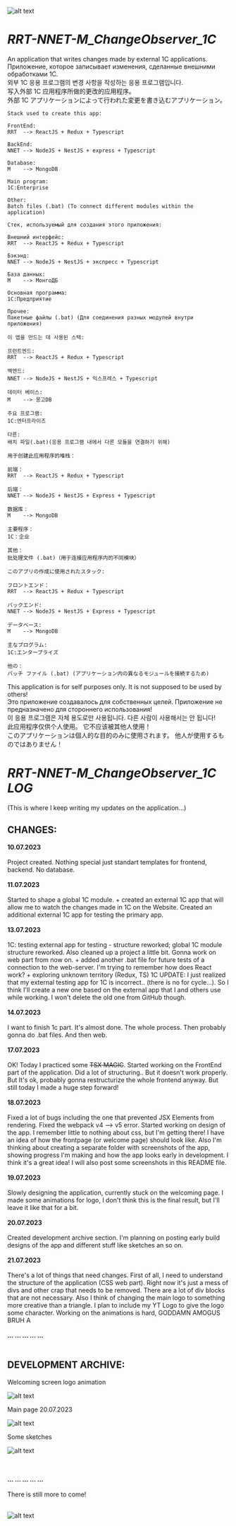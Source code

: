 ![alt text](https://github.com/nocdim/RRT-NNET-M_ChangeObserver_1C/blob/main/RRT-NNET-M.png?raw=true)
<br>
# *RRT-NNET-M_ChangeObserver_1C*
An application that writes changes made by external 1C applications. <br>
Приложение, которое записывает изменения, сделанные внешними обработками 1С. <br>
외부 1C 응용 프로그램의 변경 사항을 작성하는 응용 프로그램입니다. <br>
写入外部 1C 应用程序所做的更改的应用程序。<br>
外部 1C アプリケーションによって行われた変更を書き込むアプリケーション。 <br>


~~~~~~~~~~~~~~~~~~~~~~~~~~~~~~~~~~~~~~~~~~~~~~~~~~~~~~~~~~~~~~~~~~~~~~~~~~~~~~~~~~~
Stack used to create this app:

FrontEnd:
RRT  --> ReactJS + Redux + Typescript

BackEnd:
NNET --> NodeJS + NestJS + express + Typescript

Database:
M    --> MongoDB

Main program:
1C:Enterprise

Other:
Batch files (.bat) (To connect different modules within the application)
~~~~~~~~~~~~~~~~~~~~~~~~~~~~~~~~~~~~~~~~~~~~~~~~~~~~~~~~~~~~~~~~~~~~~~~~~~~~~~~~~~~
~~~~~~~~~~~~~~~~~~~~~~~~~~~~~~~~~~~~~~~~~~~~~~~~~~~~~~~~~~~~~~~~~~~~~~~~~~~~~~~~~~~
Стек, используемый для создания этого приложения:

Внешний интерфейс:
RRT  --> ReactJS + Redux + Typescript

Бэкэнд:
NNET --> NodeJS + NestJS + экспресс + Typescript

База данных:
М    --> МонгоДБ

Основная программа:
1С:Предприятие

Прочее:
Пакетные файлы (.bat) (Для соединения разных модулей внутри приложения)
~~~~~~~~~~~~~~~~~~~~~~~~~~~~~~~~~~~~~~~~~~~~~~~~~~~~~~~~~~~~~~~~~~~~~~~~~~~~~~~~~~~
~~~~~~~~~~~~~~~~~~~~~~~~~~~~~~~~~~~~~~~~~~~~~~~~~~~~~~~~~~~~~~~~~~~~~~~~~~~~~~~~~~~
이 앱을 만드는 데 사용된 스택:

프런트엔드:
RRT  --> ReactJS + Redux + Typescript

백엔드:
NNET --> NodeJS + NestJS + 익스프레스 + Typescript

데이터 베이스:
M    --> 몽고DB

주요 프로그램:
1C:엔터프라이즈

다른:
배치 파일(.bat)(응용 프로그램 내에서 다른 모듈을 연결하기 위해)
~~~~~~~~~~~~~~~~~~~~~~~~~~~~~~~~~~~~~~~~~~~~~~~~~~~~~~~~~~~~~~~~~~~~~~~~~~~~~~~~~~~
~~~~~~~~~~~~~~~~~~~~~~~~~~~~~~~~~~~~~~~~~~~~~~~~~~~~~~~~~~~~~~~~~~~~~~~~~~~~~~~~~~~
用于创建此应用程序的堆栈：

前端：
RRT  --> ReactJS + Redux + Typescript

后端：
NNET --> NodeJS + NestJS + Express + Typescript

数据库：
M    --> MongoDB

主要程序：
1C：企业

其他：
批处理文件 (.bat)（用于连接应用程序内的不同模块）
~~~~~~~~~~~~~~~~~~~~~~~~~~~~~~~~~~~~~~~~~~~~~~~~~~~~~~~~~~~~~~~~~~~~~~~~~~~~~~~~~~~
~~~~~~~~~~~~~~~~~~~~~~~~~~~~~~~~~~~~~~~~~~~~~~~~~~~~~~~~~~~~~~~~~~~~~~~~~~~~~~~~~~~
このアプリの作成に使用されたスタック:

フロントエンド：
RRT  --> ReactJS + Redux + Typescript

バックエンド:
NNET --> NodeJS + NestJS + Express + Typescript

データベース:
M    --> MongoDB

主なプログラム:
1C:エンタープライズ

他の：
バッチ ファイル (.bat) (アプリケーション内の異なるモジュールを接続するため)
~~~~~~~~~~~~~~~~~~~~~~~~~~~~~~~~~~~~~~~~~~~~~~~~~~~~~~~~~~~~~~~~~~~~~~~~~~~~~~~~~~~
This application is for self purposes only. It is not supposed to be used by others! <br>
Это приложение создавалось для собственных целей. Приложение не предназначено для стороннего использования! <br>
이 응용 프로그램은 자체 용도로만 사용됩니다. 다른 사람이 사용해서는 안 됩니다! <br>
此应用程序仅供个人使用。 它不应该被其他人使用！ <br>
このアプリケーションは個人的な目的のみに使用されます。 他人が使用するものではありません！<br>


# *RRT-NNET-M_ChangeObserver_1C LOG* 
(This is where I keep writing my updates on the application...)


<h2>CHANGES:</h2>


<b>10.07.2023</b> <br><br>
Project created. Nothing special just standart templates for frontend, backend. No database. <br><br>
<b>11.07.2023</b> <br><br>
Started to shape a global 1C module. + created an external 1C app that will allow me to watch the changes made in 1C on the Website.
Created an additional external 1C app for testing the primary app. <br><br>
<b>13.07.2023</b> <br><br>
1C: testing external app for testing - structure reworked; global 1C module structure reworked.
Also cleaned up a project a little bit. Gonna work on web part from now on. + added another .bat file for 
future tests of a connection to the web-server. I'm trying to remember how does React work? + exploring unknown territory (Redux, TS) 
1C UPDATE: I just realized that my external testing app for 1C is incorrect.. (there is no for cycle...).
So I think I'll create a new one based on the external app that I and others use while working. 
I won't delete the old one from GitHub though. <br><br>
<b>14.07.2023</b> <br><br>
I want to finish 1c part. It's almost done. The whole process. Then probably gonna do
.bat files. And then web. <br><br>
<b>17.07.2023</b> <br><br>
OK! Today I practiced some ~~TSX MAGIC~~. Started working on the FrontEnd part of the application. Did a lot of structuring..
But it doesn't work properly. But It's ok, probably gonna restructurize the whole frontend anyway. But still today I made a huge step forward!<br><br>
<b>18.07.2023</b> <br><br>
Fixed a lot of bugs including the one that prevented JSX Elements from rendering. Fixed the webpack v4 --> v5 error. Started working on design of the app. I remember little to nothing about css, but I'm getting there! I have an idea of how the frontpage (or welcome page) should look like. Also I'm thinking about creating a separate folder with screenshots of the app, showing progress I'm making and how the app looks early in development. I think it's a great idea! I will also post some screenshots in this README file.<br><br>
<b>19.07.2023</b> <br><br>
Slowly designing the application, currently stuck on the welcoming page. I made some animations for logo, I don't think this is the final result, but I'll leave it like that for a bit.<br><br>
<b>20.07.2023</b> <br><br>
Created development archive section. I'm planning on posting early build designs of the app and different stuff like sketches an so on.<br><br>
<b>21.07.2023</b> <br><br>
There's a lot of things that need changes. First of all, I need to understand the structure of the application (CSS web part). 
Right now it's just a mess of divs and other crap that needs to be removed. There are a lot of div blocks that are not necessary.
Also I think of changing the main logo to something more creative than a triangle. I plan to include my YT Logo to give the logo some character.
Working on the animations is hard, GODDAMN AMOGUS BRUH A<br><br>
<b>... ... ... ... ...</b> <br><br>


<h2>DEVELOPMENT ARCHIVE:</h2>
Welcoming screen logo animation

![alt text](https://github.com/nocdim/RRT-NNET-M_ChangeObserver_1C/blob/main/developmentHistory/welcome_ani_200723.gif?raw=true)

Main page 20.07.2023

![alt text](https://github.com/nocdim/RRT-NNET-M_ChangeObserver_1C/blob/main/developmentHistory/homePage1.png?raw=true)

Some sketches

![alt text](https://github.com/nocdim/RRT-NNET-M_ChangeObserver_1C/blob/main/developmentHistory/sketches_20072023.jpg?raw=true)


<br><br>
<b>... ... ... ... ...</b> <br><br>
There is still more to come!
<br><br>

![alt text](https://github.com/nocdim/RRT-NNET-M_ChangeObserver_1C/blob/main/symbol_flag.png?raw=true)

